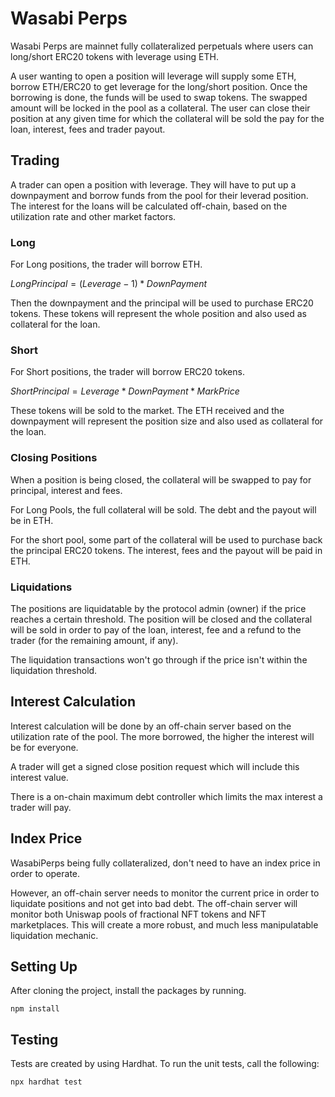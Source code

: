 # Wasabi Perps

Wasabi Perps are mainnet fully collateralized perpetuals where users can long/short ERC20 tokens with leverage using ETH.

A user wanting to open a position will leverage will supply some ETH, borrow ETH/ERC20 to get leverage for the long/short position. Once the borrowing is done, the funds will be used to swap tokens. The swapped amount will be locked in the pool as a collateral. The user can close their position at any given time for which the collateral will be sold the pay for the loan, interest, fees and trader payout.

## Trading

A trader can open a position with leverage. They will have to put up a downpayment and borrow funds from the pool for their leverad position. The interest for the loans will be calculated off-chain, based on the utilization rate and other market factors.

### Long
For Long positions, the trader will borrow ETH. 

$LongPrincipal = (Leverage - 1) * DownPayment$

Then the downpayment and the principal will be used to purchase ERC20 tokens. These tokens will represent the whole position and also used as collateral for the loan.

### Short
For Short positions, the trader will borrow ERC20 tokens.  

$ShortPrincipal = Leverage * DownPayment * MarkPrice$

These tokens will be sold to the market. The ETH received and the downpayment will represent the position size and also used as collateral for the loan.

### Closing Positions
When a position is being closed, the collateral will be swapped to pay for principal, interest and fees.

For Long Pools, the full collateral will be sold. The debt and the payout will be in ETH.

For the short pool, some part of the collateral will be used to purchase back the principal ERC20 tokens. The interest, fees and the payout will be paid in ETH.

### Liquidations

The positions are liquidatable by the protocol admin (owner) if the price reaches a certain threshold. The position will be closed and the collateral will be sold in order to pay of the loan, interest, fee and a refund to the trader (for the remaining amount, if any).

The liquidation transactions won't go through if the price isn't within the liquidation threshold.

## Interest Calculation
Interest calculation will be done by an off-chain server based on the utilization rate of the pool. The more borrowed, the higher the interest will be for everyone.

A trader will get a signed close position request which will include this interest value.

There is a on-chain maximum debt controller which limits the max interest a trader will pay.

## Index Price
WasabiPerps being fully collateralized, don't need to have an index price in order to operate. 

However, an off-chain server needs to monitor the current price in order to liquidate positions and not get into bad debt. The off-chain server will monitor both Uniswap pools of fractional NFT tokens and NFT marketplaces. This will create a more robust, and much less manipulatable liquidation mechanic.

## Setting Up
After cloning the project, install the packages by running.

```shell
npm install
```

## Testing
Tests are created by using Hardhat. To run the unit tests, call the following:

```shell
npx hardhat test
```